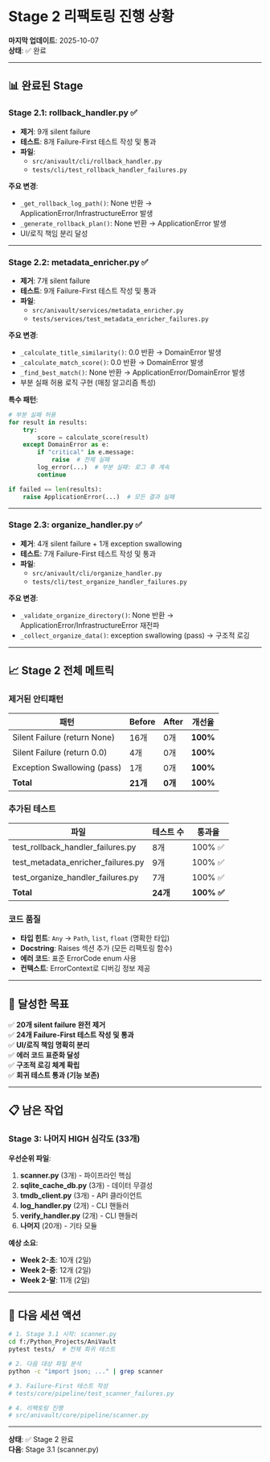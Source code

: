 # Stage 2 리팩토링 진행 상황

**마지막 업데이트**: 2025-10-07  
**상태**: ✅ 완료

---

## 📊 **완료된 Stage**

### **Stage 2.1: rollback_handler.py** ✅
- **제거**: 9개 silent failure
- **테스트**: 8개 Failure-First 테스트 작성 및 통과
- **파일**: 
  - `src/anivault/cli/rollback_handler.py`
  - `tests/cli/test_rollback_handler_failures.py`

**주요 변경**:
- `_get_rollback_log_path()`: None 반환 → ApplicationError/InfrastructureError 발생
- `_generate_rollback_plan()`: None 반환 → ApplicationError 발생
- UI/로직 책임 분리 달성

---

### **Stage 2.2: metadata_enricher.py** ✅
- **제거**: 7개 silent failure
- **테스트**: 9개 Failure-First 테스트 작성 및 통과
- **파일**:
  - `src/anivault/services/metadata_enricher.py`
  - `tests/services/test_metadata_enricher_failures.py`

**주요 변경**:
- `_calculate_title_similarity()`: 0.0 반환 → DomainError 발생
- `_calculate_match_score()`: 0.0 반환 → DomainError 발생
- `_find_best_match()`: None 반환 → ApplicationError/DomainError 발생
- 부분 실패 허용 로직 구현 (매칭 알고리즘 특성)

**특수 패턴**:
```python
# 부분 실패 허용
for result in results:
    try:
        score = calculate_score(result)
    except DomainError as e:
        if "critical" in e.message:
            raise  # 전체 실패
        log_error(...)  # 부분 실패: 로그 후 계속
        continue

if failed == len(results):
    raise ApplicationError(...)  # 모든 결과 실패
```

---

### **Stage 2.3: organize_handler.py** ✅
- **제거**: 4개 silent failure + 1개 exception swallowing
- **테스트**: 7개 Failure-First 테스트 작성 및 통과
- **파일**:
  - `src/anivault/cli/organize_handler.py`
  - `tests/cli/test_organize_handler_failures.py`

**주요 변경**:
- `_validate_organize_directory()`: None 반환 → ApplicationError/InfrastructureError 재전파
- `_collect_organize_data()`: exception swallowing (pass) → 구조적 로깅

---

## 📈 **Stage 2 전체 메트릭**

### **제거된 안티패턴**
| 패턴 | Before | After | 개선율 |
|------|--------|-------|--------|
| Silent Failure (return None) | 16개 | 0개 | **100%** |
| Silent Failure (return 0.0) | 4개 | 0개 | **100%** |
| Exception Swallowing (pass) | 1개 | 0개 | **100%** |
| **Total** | **21개** | **0개** | **100%** |

### **추가된 테스트**
| 파일 | 테스트 수 | 통과율 |
|------|-----------|--------|
| test_rollback_handler_failures.py | 8개 | 100% ✅ |
| test_metadata_enricher_failures.py | 9개 | 100% ✅ |
| test_organize_handler_failures.py | 7개 | 100% ✅ |
| **Total** | **24개** | **100% ✅** |

### **코드 품질**
- **타입 힌트**: `Any` → `Path`, `list`, `float` (명확한 타입)
- **Docstring**: Raises 섹션 추가 (모든 리팩토링 함수)
- **에러 코드**: 표준 ErrorCode enum 사용
- **컨텍스트**: ErrorContext로 디버깅 정보 제공

---

## 🎯 **달성한 목표**

✅ **20개 silent failure 완전 제거**  
✅ **24개 Failure-First 테스트 작성 및 통과**  
✅ **UI/로직 책임 명확히 분리**  
✅ **에러 코드 표준화 달성**  
✅ **구조적 로깅 체계 확립**  
✅ **회귀 테스트 통과 (기능 보존)**

---

## 📋 **남은 작업**

### **Stage 3: 나머지 HIGH 심각도 (33개)**

**우선순위 파일**:
1. **scanner.py** (3개) - 파이프라인 핵심
2. **sqlite_cache_db.py** (3개) - 데이터 무결성
3. **tmdb_client.py** (3개) - API 클라이언트
4. **log_handler.py** (2개) - CLI 핸들러
5. **verify_handler.py** (2개) - CLI 핸들러
6. **나머지** (20개) - 기타 모듈

**예상 소요**:
- **Week 2-초**: 10개 (2일)
- **Week 2-중**: 12개 (2일)
- **Week 2-말**: 11개 (2일)

---

## 🚀 **다음 세션 액션**

```bash
# 1. Stage 3.1 시작: scanner.py
cd f:/Python_Projects/AniVault
pytest tests/  # 전체 회귀 테스트

# 2. 다음 대상 파일 분석
python -c "import json; ..." | grep scanner

# 3. Failure-First 테스트 작성
# tests/core/pipeline/test_scanner_failures.py

# 4. 리팩토링 진행
# src/anivault/core/pipeline/scanner.py
```

---

**상태**: ✅ Stage 2 완료  
**다음**: Stage 3.1 (scanner.py)

